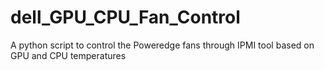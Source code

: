 # dell_GPU_CPU_Fan_Control
A python script to control the Poweredge fans through IPMI tool based on GPU and CPU temperatures
